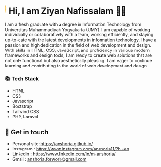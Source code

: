 # <img src="https://raw.githubusercontent.com/ABSphreak/ABSphreak/master/gifs/Hi.gif" height="32px" width="5px"> Hi, I am Ziyan Nafissalam 👨‍💻

I am a fresh graduate with a degree in Information Technology from Universitas Muhammadiyah Yogyakarta (UMY). I am capable of working individually or collaboratively with a team, working efficiently, and staying up-to-date with the latest developments in information technology. I have a passion and high dedication in the field of web development and design. With skills in HTML, CSS, JavaScript, and proficiency in various modern frameworks and design tools, I am ready to create web solutions that are not only functional but also aesthetically pleasing. I am eager to continue learning and contributing to the world of web development and design.

### 📚 Tech Stack
- HTML
- CSS
- Javascript
- Bootstrap
- Tailwind CSS
- PHP, Laravel

## 🔗 Get in touch
- Personal site: https://anshoria.github.io/
- Instagram : https://www.instagram.com/anshoria11/?hl=en
- Linkedin : https://www.linkedin.com/in/m-anshoria/
- Gmail : anshoria.forwork@gmail.com
  
